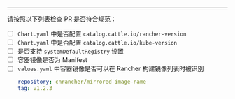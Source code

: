 
----

请按照以下列表检查 PR 是否符合规范：

- [ ] `Chart.yaml` 中是否配置 `catalog.cattle.io/rancher-version`
- [ ] `Chart.yaml` 中是否配置 `catalog.cattle.io/kube-version`
- [ ] 是否支持 `systemDefaultRegistry` 设置
- [ ] 容器镜像是否为 Manifest
- [ ] `values.yaml` 中容器镜像是否可以在 Rancher 构建镜像列表时被识别
    ```yaml
    repository: cnrancher/mirrored-image-name
    tag: v1.2.3
    ```

<!-- FYI: https://github.com/rancher/charts#rancher-version-annotations -->
